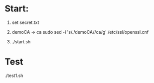 # Start:

1) set secret.txt

2) demoCA -> ca
sudo sed -i 's/.\/demoCA/\/ca/g' /etc/ssl/openssl.cnf

3) ./start.sh

# Test

./test1.sh
